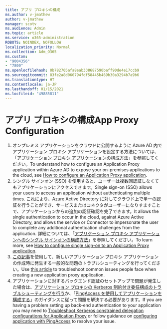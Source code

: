 ```yaml
---
title: アプリ プロキシの構成
ms.author: v-jmathew
author: v-jmathew
manager: scotv
ms.audience: Admin
ms.topic: article
ms.service: o365-administration
ROBOTS: NOINDEX, NOFOLLOW
localization_priority: Normal
ms.collection: Adm_O365
ms.custom:
- "9004356"
- "7800"
ms.openlocfilehash: 0b782705afa8eab338687590baff90de4e17ccb9
ms.sourcegitcommit: 83fe2a8d060794fdf58445b469b30a3294b7a9b6
ms.translationtype: HT
ms.contentlocale: ja-JP
ms.lasthandoff: 01/15/2021
ms.locfileid: "49885811"
---
```

# <a name="app-proxy-configuration"></a><span data-ttu-id="772e1-102">アプリ プロキシの構成</span><span class="sxs-lookup"><span data-stu-id="772e1-102">App Proxy Configuration</span></span>

1. <span data-ttu-id="772e1-103">オンプレミス アプリケーションをクラウドに公開するように Azure AD 内でアプリケーション プロキシ アプリケーションを設定する方法については、「[アプリケーション プロキシ アプリケーションの構成方法](https://docs.microsoft.com/azure/active-directory/application-proxy-config-how-to)」を参照してください。</span><span class="sxs-lookup"><span data-stu-id="772e1-103">To understand how to configure an Application Proxy application within Azure AD to expose your on-premises applications to the cloud, see [How to configure an Application Proxy application](https://docs.microsoft.com/azure/active-directory/application-proxy-config-how-to).</span></span>
2. <span data-ttu-id="772e1-104">シングル サインオン (SSO) を使用すると、ユーザーは複数回認証しなくてもアプリケーションにアクセスできます。</span><span class="sxs-lookup"><span data-stu-id="772e1-104">Single sign-on (SSO) allows your users to access an application without authenticating multiple times.</span></span> <span data-ttu-id="772e1-105">これにより、Azure Active Directory に対してクラウド上で単一の認証を行うことができ、サービスまたはコネクタがユーザーになりすますことで、アプリケーションからの追加の認証確認を完了できます。</span><span class="sxs-lookup"><span data-stu-id="772e1-105">It allows the single authentication to occur in the cloud, against Azure Active Directory, and allows the service or Connector to impersonate the user to complete any additional authentication challenges from the application.</span></span> <span data-ttu-id="772e1-106">詳細については、「[アプリケーション プロキシ アプリケーションへのシングル サインオンの構成方法](https://docs.microsoft.com/azure/active-directory/application-proxy-config-sso-how-to)」を参照してください。</span><span class="sxs-lookup"><span data-stu-id="772e1-106">To learn more, see [How to configure single sign-on to an Application Proxy application](https://docs.microsoft.com/azure/active-directory/application-proxy-config-sso-how-to).</span></span>
3. <span data-ttu-id="772e1-107">[この記事](https://docs.microsoft.com/azure/active-directory/application-proxy-config-problem)を使用して、新しいアプリケーション プロキシ アプリケーションの作成時に発生する一般的な問題のトラブルシューティングを行ってください。</span><span class="sxs-lookup"><span data-stu-id="772e1-107">Use [this article](https://docs.microsoft.com/azure/active-directory/application-proxy-config-problem) to troubleshoot common issues people face when creating a new application proxy application.</span></span>
4. <span data-ttu-id="772e1-108">アプリケーションに対するバックエンド認証のセットアップで問題が発生した場合は、[アプリケーション プロキシの Kerberos 制約付き委任構成のトラブルシューティングを行う](https://docs.microsoft.com/azure/active-directory/application-proxy-back-end-kerberos-constrained-delegation-how-to)か、「[PingAccess を使用してアプリケーションを構成する](https://docs.microsoft.com/azure/active-directory/application-proxy-back-end-ping-access-how-to)」のガイダンスに従って問題を解決する必要があります。</span><span class="sxs-lookup"><span data-stu-id="772e1-108">If you are having a problem setting up back-end authentication to your application you may need to [Troubleshoot Kerberos constrained delegation configurations for Application Proxy](https://docs.microsoft.com/azure/active-directory/application-proxy-back-end-kerberos-constrained-delegation-how-to) or follow guidance on [configuring application with PingAccess](https://docs.microsoft.com/azure/active-directory/application-proxy-back-end-ping-access-how-to) to resolve your issue.</span></span>
